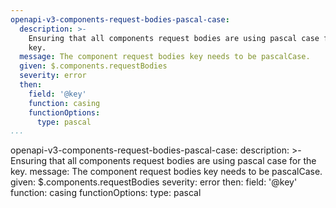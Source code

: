 ```yaml
---
openapi-v3-components-request-bodies-pascal-case:
  description: >-
    Ensuring that all components request bodies are using pascal case for the
    key.
  message: The component request bodies key needs to be pascalCase.
  given: $.components.requestBodies
  severity: error
  then:
    field: '@key'
    function: casing
    functionOptions:
      type: pascal
...
```

openapi-v3-components-request-bodies-pascal-case:
  description: >-
    Ensuring that all components request bodies are using pascal case for the
    key.
  message: The component request bodies key needs to be pascalCase.
  given: $.components.requestBodies
  severity: error
  then:
    field: '@key'
    function: casing
    functionOptions:
      type: pascal

